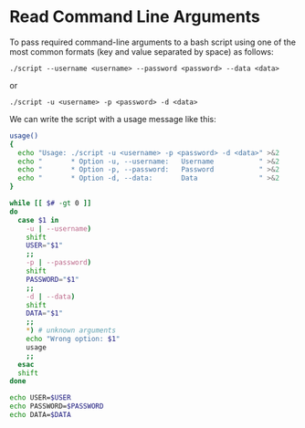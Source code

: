 # Read Command Line Arguments

To pass required command-line arguments to a bash script using one of the most common formats (key and value separated by space) as follows:

```console
./script --username <username> --password <password> --data <data>
```

or

```console
./script -u <username> -p <password> -d <data>
```

We can write the script with a usage message like this:

```bash
usage()
{
  echo "Usage: ./script -u <username> -p <password> -d <data>" >&2
  echo "       * Option -u, --username:   Username           " >&2
  echo "       * Option -p, --password:   Password           " >&2
  echo "       * Option -d, --data:       Data               " >&2
}

while [[ $# -gt 0 ]]
do
  case $1 in
    -u | --username)
    shift
    USER="$1"
    ;;
    -p | --password)
    shift
    PASSWORD="$1"
    ;;
    -d | --data)
    shift
    DATA="$1"
    ;;
    *) # unknown arguments
    echo "Wrong option: $1"
    usage
    ;;
  esac
  shift
done

echo USER=$USER
echo PASSWORD=$PASSWORD
echo DATA=$DATA
```

